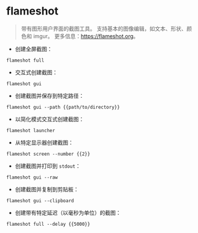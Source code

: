 # flameshot

> 带有图形用户界面的截图工具。
> 支持基本的图像编辑，如文本、形状、颜色和 imgur。
> 更多信息：<https://flameshot.org>。

- 创建全屏截图：

`flameshot full`

- 交互式创建截图：

`flameshot gui`

- 创建截图并保存到特定路径：

`flameshot gui --path {{path/to/directory}}`

- 以简化模式交互式创建截图：

`flameshot launcher`

- 从特定显示器创建截图：

`flameshot screen --number {{2}}`

- 创建截图并打印到 `stdout`：

`flameshot gui --raw`

- 创建截图并复制到剪贴板：

`flameshot gui --clipboard`

- 创建带有特定延迟（以毫秒为单位）的截图：

`flameshot full --delay {{5000}}`